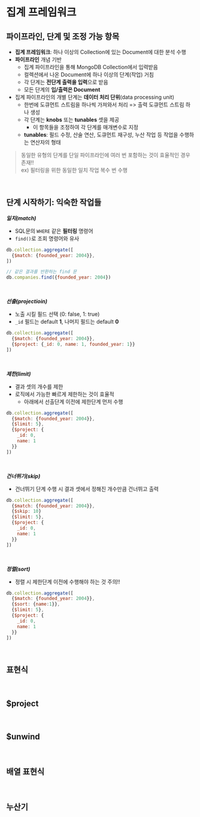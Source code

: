 # 집계 프레임워크

## **파이프라인, 단계 및 조정 가능 항목**
- **집계 프레임워크**: 하나 이상의 Collection에 있는 Document에 대한 분석 수행
- **파이프라인** 개념 기반
  - 집계 파이프라인을 통해 MongoDB Collection에서 입력받음
  - 컬렉션에서 나온 Document에 하나 이상의 단계(작업) 거침
  - 각 단계는 **전단계 출력을 입력**으로 받음
  - 모든 단계의 **입/출력은 Document**
- 집계 파이프라인의 개별 단계는 **데이터 처리 단위**(data processing unit)
  - 한번에 도큐먼트 스트림을 하나씩 가져와서 처리 => 출력 도큐먼트 스트림 하나 생성
  - 각 단계는 **knobs** 또는 **tunables** 셋을 제공
    - 이 항목들을 조정하여 각 단계를 매개변수로 지정
  - **tunables**: 필드 수정, 산술 연산, 도큐먼트 재구성, 누산 작업 등 작업을 수행하는 연산자의 형태

> 동일한 유형의 단계를 단일 파이프라인에 여러 번 포함하는 것이 효율적인 경우 존재!! <br> ex) 필터링을 위한 동일한 일치 작업 복수 번 수행

<br>

## **단계 시작하기: 익숙한 작업들**
***일치(match)***
- SQL문의 `WHERE` 같은 **필터링** 명령어
- `find()`로 조회 명령어와 유사
```js
db.collection.aggregate([
  {$match: {founded_year: 2004}},
])

// 같은 결과를 반환하는 find 문
db.companies.find({founded_year: 2004})
```

<br>

***선출(projectioin)***
- 노출 시킬 필드 선택 (0: false, 1: true)
- `_id` 필드는 default **1**, 나머지 필드는 default **0**

```js
db.collection.aggregate([
  {$match: {founded_year: 2004}},
  {$project: {_id: 0, name: 1, founded_year: 1}}
])
```

<br>

***제한(limit)***
- 결과 셋의 개수를 제한
- 로직에서 가능한 빠르게 제한하는 것이 효율적
  - 아래에서 선출단계 이전에 제한단계 먼저 수행
```js
db.collection.aggregate([
  {$match: {founded_year: 2004}},
  {$limit: 5},
  {$project: {
    _id: 0,
    name: 1
  }}
])
```

<br>

***건너뛰기(skip)***
- 건너뛰기 단계 수행 시 결과 셋에서 정해진 개수만큼 건너뛰고 출력

```js
db.collection.aggregate([
  {$match: {founded_year: 2004}},
  {$skip: 10}
  {$limit: 5},
  {$project: {
    _id: 0,
    name: 1
  }}
])
```
<br>

***정렬(sort)***
- 정렬 시 제한단계 이전에 수행해야 하는 것 주의!!
```js
db.collection.aggregate([
  {$match: {founded_year: 2004}},
  {$sort: {name:1}},
  {$limit: 5},
  {$project: {
    _id: 0,
    name: 1
  }}
])
```

<br>

## **표현식**

<br>

## **$project**

<br>

## **$unwind**

<br>

## **배열 표현식**

<br>

## **누산기**

<br>